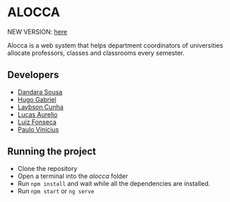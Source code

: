 # ALOCCA

NEW VERSION: [here](https://github.com/LucasAurelio/alocca3.0)

Alocca is a web system that helps department coordinators of universities allocate professors, classes and classrooms every  semester.

## Developers

* [Dandara Sousa](https://github.com/dandaramcsousa)
* [Hugo Gabriel](https://github.com/hugogbs)
* [Laybson Cunha](https://github.com/laybson)
* [Lucas Aurelio](https://github.com/LucasAurelio)
* [Luiz Fonseca](https://github.com/fonluiz)
* [Paulo Vinicius](https://github.com/paul0vinicius)

## Running the project

* Clone the repository
* Open a terminal into the _alocca_ folder
* Run `npm install` and wait while all the dependencies are installed.
* Run `npm start` or `ng serve`
